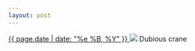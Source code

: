 ```yaml
---
layout: post
---
```


<p>
  <a href="/47">
    <time>{{ page.date | date: "%e %B, %Y" }}</time>
  </a>
  <a href="/47"><img src="{{ site.assets_url }}/47.jpg"/></a>
  <span>Dubious crane</span>
</p>

